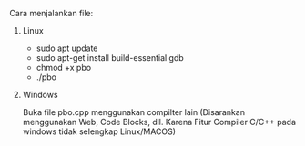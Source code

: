 Cara menjalankan file:

1. Linux
   - sudo apt update
   - sudo apt-get install build-essential gdb
   - chmod +x pbo
   - ./pbo

2. Windows

   Buka file pbo.cpp menggunakan compilter lain (Disarankan menggunakan Web, Code Blocks, dll. Karena Fitur Compiler C/C++ pada windows tidak selengkap Linux/MACOS)
